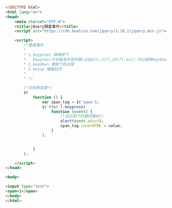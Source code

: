 
<BlogInfo id="334" title="6.jQuery键盘事件" author="白日梦想猿" pv=0 read_times=0 pre_cost_time="0分42秒" category="jQuery学习" tag_list="['jQuery学习']" create_time="2021.09.14 16:28:26" update_time="2021.09.14 16:48:47" />

```html
<!DOCTYPE html>
<html lang="en">
<head>
    <meta charset="UTF-8">
    <title>jQuery键盘事件</title>
    <script src="https://cdn.bootcss.com/jquery/1.10.2/jquery.min.js"></script>

    <script>
        /*键盘事件
        *
        * 1.keypress 键被按下
        *   keypress不会触发所有的键(比如alt,ctrl,shift,esc).可以使用keydown()来检查这些键
        * 2.keydown 键按下的过程
        * 3.keyup 键被松开
        *
        * */

        /*文档预加载*/
        $(
            function () {
                var span_tag = $('span');
                $('html').keypress(
                    function (event) {
                        /*显示按下的键的键码*/
                        alert(event.which);
                        span_tag.innerHTML = value;
                    }
                );


            }
        );

    </script>
</head>

<body>

<input type="text">
<span>1</span>
</body>
</html>
```
